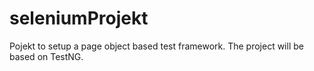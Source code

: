 # seleniumProjekt
Pojekt to setup a page object based test framework.
The project will be based on TestNG.
